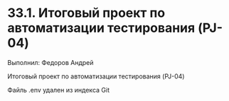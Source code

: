 # 33.1. Итоговый проект по автоматизации тестирования (PJ-04) 
Выполнил: Федоров Андрей

Итоговый проект по автоматизации тестирования (PJ-04)

Файль .env удален из индекса Git
